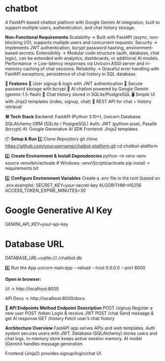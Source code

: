 # chatbot
A FastAPI-based chatbot platform with Google Gemini AI integration, built to support multiple users, authentication, and chat history storage.

**Non-Functional Requirements**
Scalability → Built with FastAPI (async, non-blocking I/O), supports multiple users and concurrent requests.
Security → Implements JWT authentication, bcrypt password hashing, environment-based secrets.
Extensibility → Modular code structure (auth, database, chat logic), can be extended with analytics, dashboards, or additional AI models.
Performance → Low-latency responses via Uvicorn ASGI server and in-memory caching of chat sessions.
Reliability → Graceful error handling with FastAPI exceptions, persistence of chat history in SQL database.


**🚀 Features**
👤 User signup & login with JWT authentication
🔐 Secure password storage with bcrypt
🤖 AI chatbot powered by Google Gemini (gemini-1.5-flash)
💾 Chat history stored in SQLite/PostgreSQL
🖥️ Simple UI with Jinja2 templates (index, signup, chat)
📜 REST API for chat + history retrieval


**🛠 Tech Stack**
Backend: FastAPI (Python 3.10+), Uvicorn
Database: SQLAlchemy ORM (SQLite / PostgreSQL)
Auth: JWT (python-jose), Passlib (bcrypt)
AI: Google Generative AI SDK
Frontend: Jinja2 templates


📦 **Setup & Run**
1️⃣ Clone Repository
git clone https://github.com/yourusername/chatbot-platform.git
cd chatbot-platform


2️⃣ **Create Environment & Install Dependencies**
python -m venv venv
source venv/bin/activate   # Windows: venv\Scripts\activate
pip install -r requirements.txt


3️⃣ **Configure Environment Variables**
Create a .env file in the root (based on .env.example):
SECRET_KEY=your-secret-key
ALGORITHM=HS256
ACCESS_TOKEN_EXPIRE_MINUTES=30

# Google Generative AI Key
GEMINI_API_KEY=your-api-key

# Database URL
DATABASE_URL=sqlite:///./chatbot.db


4️⃣ Run the App
uvicorn main:app --reload --host 0.0.0.0 --port 8000

**Open in browser:**

UI → http://localhost:8000

API Docs → http://localhost:8000/docs


🧪 **API Endpoints**
**Method**	**Endpoint**	**Description**
POST	      /signup	     Register a new user
POST	      /token	     Login & receive JWT
POST	      /chat	      Send message & get AI response
GET	       /history	    Fetch user’s chat history

 **Architecture Overview**
FastAPI app serves APIs and web templates.
Auth system secures users with JWT.
Database (SQLAlchemy) stores users and chat logs.
In-memory store keeps active session memory.
AI model (Gemini) handles message generation.

Frontend (Jinja2) provides signup/login/chat UI.
